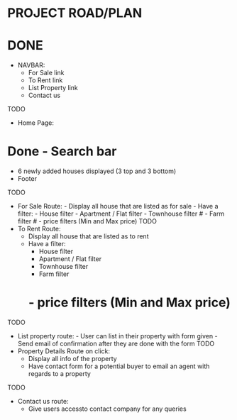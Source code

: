 # PROJECT ROAD/PLAN

# DONE

- NAVBAR:
  - For Sale link
  - To Rent link
  - List Property link
  - Contact us

TODO

- Home Page:

# Done - Search bar

- 6 newly added houses displayed (3 top and 3 bottom)
- Footer

TODO

- For Sale Route: - Display all house that are listed as for sale - Have a filter: - House filter - Apartment / Flat filter - Townhouse filter # - Farm filter # - price filters (Min and Max price)
  TODO
- To Rent Route:
  - Display all house that are listed as to rent
  - Have a filter:
    - House filter
    - Apartment / Flat filter
    - Townhouse filter
    - Farm filter
    # - price filters (Min and Max price)

TODO

- List property route: - User can list in their property with form given - Send email of confirmation after they are done with the form
  TODO
- Property Details Route on click:
  - Display all info of the property
  - Have contact form for a potential buyer to email an agent with regards to a property

TODO

- Contact us route:
  - Give users accessto contact company for any queries
